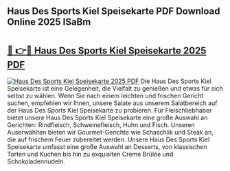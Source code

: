 ## Haus Des Sports Kiel Speisekarte PDF Download Online 2025 ISaBm

# <h2><a href="http://gcagkg7.nevu.top/?p=Haus+Des+Sports+Kiel+Speisekarte">🔗 👉🔴 Haus Des Sports Kiel Speisekarte 2025 PDF</a></h2>

[![Haus Des Sports Kiel Speisekarte 2025 PDF](https://i.imgur.com/dBaPXMq.png)](http://gcagkg7.nevu.top/?p=Haus+Des+Sports+Kiel+Speisekarte)
Die Haus Des Sports Kiel Speisekarte ist eine Gelegenheit, die Vielfalt zu genießen und etwas für sich selbst zu wählen. Wenn Sie nach einem leichten und frischen Gericht suchen, empfehlen wir Ihnen, unsere Salate aus unserem Salatbereich auf der Haus Des Sports Kiel Speisekarte zu probieren. Für Fleischliebhaber bietet unsere Haus Des Sports Kiel Speisekarte eine große Auswahl an Gerichten: Rindfleisch, Schweinefleisch, Huhn und Fisch. Unseren Auserwählten bieten wir Gourmet-Gerichte wie Schaschlik und Steak an, die auf frischem Feuer zubereitet werden. Unsere Haus Des Sports Kiel Speisekarte umfasst eine große Auswahl an Desserts, von klassischen Torten und Kuchen bis hin zu exquisiten Crème Brûlée und Schokoladennudeln.

